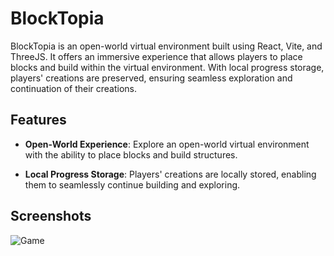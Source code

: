 # BlockTopia

BlockTopia is an open-world virtual environment built using React, Vite, and ThreeJS. It offers an immersive experience that allows players to place blocks and build within the virtual environment. With local progress storage, players' creations are preserved, ensuring seamless exploration and continuation of their creations.

## Features

- **Open-World Experience**: Explore an open-world virtual environment with the ability to place blocks and build structures.

- **Local Progress Storage**: Players' creations are locally stored, enabling them to seamlessly continue building and exploring.

## Screenshots

![Game](https://i.imgur.com/KqsKLPs.png)
